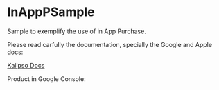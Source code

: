 # InAppPSample

Sample to exemplify the use of in App Purchase.

Please read carfully the documentation, specially the Google and Apple docs:

[Kalipso Docs](https://docs.sysdevmobile.com/kalipso50/inapp_purchase_initialize.htm)

Product in Google Console:




